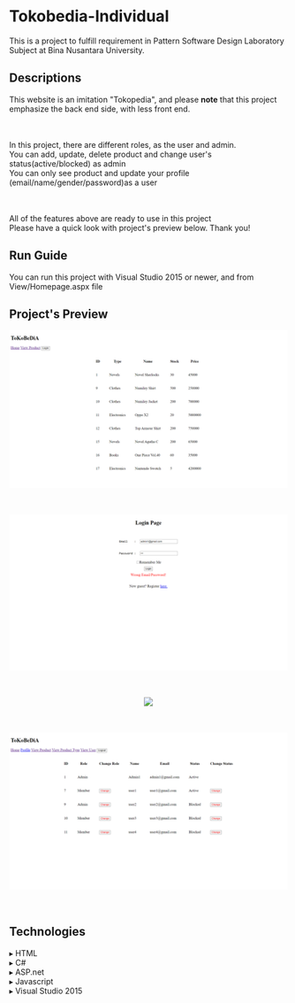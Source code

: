 # Tokobedia-Individual
This is a project to fulfill requirement in Pattern Software Design Laboratory Subject at Bina Nusantara University.

## Descriptions
This website is an imitation "Tokopedia", and please <b>note</b> that this project emphasize the back end side, with less front end. 

<br><br>In this project, there are different roles, as the user and admin. 
<br>You can add, update, delete product and change user's status(active/blocked) as admin
<br>You can only see product and update your profile (email/name/gender/password)as a user

<br><br>All of the features above are ready to use in this project
<br>Please have a quick look with project's preview below. Thank you!

## Run Guide
You can run this project with Visual Studio 2015 or newer, and from View/Homepage.aspx file

## Project's Preview
<p align="center"><img src="Homepage.png"></p><br>
<p align="center"><img src="loginFailed.png"></p><br>
<p align="center"><img src="ViewProduct.png"></p><br>
<p align="center"><img src="User.png"></p><br>

## Technologies
▸ HTML<br>
▸ C#<br>
▸ ASP.net<br>
▸ Javascript<br>
▸ Visual Studio 2015<br>
